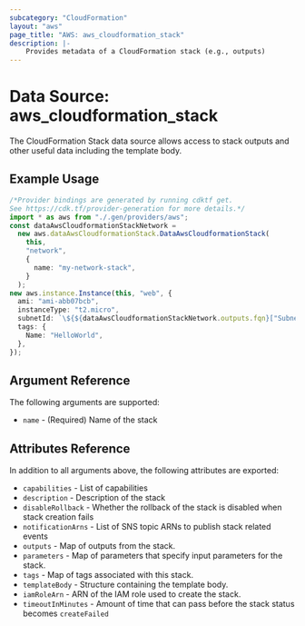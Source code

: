 ```yaml
---
subcategory: "CloudFormation"
layout: "aws"
page_title: "AWS: aws_cloudformation_stack"
description: |-
    Provides metadata of a CloudFormation stack (e.g., outputs)
---
```


# Data Source: aws\_cloudformation\_stack

The CloudFormation Stack data source allows access to stack
outputs and other useful data including the template body.

## Example Usage

```typescript
/*Provider bindings are generated by running cdktf get.
See https://cdk.tf/provider-generation for more details.*/
import * as aws from "./.gen/providers/aws";
const dataAwsCloudformationStackNetwork =
  new aws.dataAwsCloudformationStack.DataAwsCloudformationStack(
    this,
    "network",
    {
      name: "my-network-stack",
    }
  );
new aws.instance.Instance(this, "web", {
  ami: "ami-abb07bcb",
  instanceType: "t2.micro",
  subnetId: `\${${dataAwsCloudformationStackNetwork.outputs.fqn}["SubnetId"]}`,
  tags: {
    Name: "HelloWorld",
  },
});

```

## Argument Reference

The following arguments are supported:

* `name` - (Required) Name of the stack

## Attributes Reference

In addition to all arguments above, the following attributes are exported:

* `capabilities` - List of capabilities
* `description` - Description of the stack
* `disableRollback` - Whether the rollback of the stack is disabled when stack creation fails
* `notificationArns` - List of SNS topic ARNs to publish stack related events
* `outputs` - Map of outputs from the stack.
* `parameters` - Map of parameters that specify input parameters for the stack.
* `tags` - Map of tags associated with this stack.
* `templateBody` - Structure containing the template body.
* `iamRoleArn` - ARN of the IAM role used to create the stack.
* `timeoutInMinutes` - Amount of time that can pass before the stack status becomes `createFailed`
